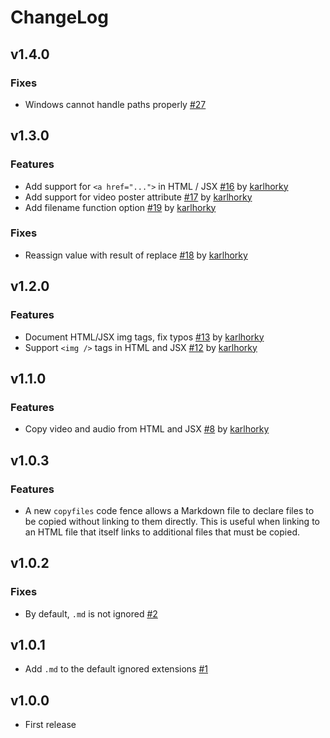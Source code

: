 # ChangeLog

## v1.4.0

### Fixes

- Windows cannot handle paths properly [#27](https://github.com/akabekobeko/npm-gatsby-remark-copy-relative-linked-files/issues/27)

## v1.3.0

### Features

- Add support for `<a href="...">` in HTML / JSX [#16](https://github.com/akabekobeko/npm-gatsby-remark-copy-relative-linked-files/pull/16) by [karlhorky](https://github.com/karlhorky)
- Add support for video poster attribute [#17](https://github.com/akabekobeko/npm-gatsby-remark-copy-relative-linked-files/pull/17) by [karlhorky](https://github.com/karlhorky)
- Add filename function option [#19](https://github.com/akabekobeko/npm-gatsby-remark-copy-relative-linked-files/pull/19) by [karlhorky](https://github.com/karlhorky)

### Fixes

- Reassign value with result of replace [#18](https://github.com/akabekobeko/npm-gatsby-remark-copy-relative-linked-files/pull/18) by [karlhorky](https://github.com/karlhorky)

## v1.2.0

### Features

- Document HTML/JSX img tags, fix typos [#13](https://github.com/akabekobeko/npm-gatsby-remark-copy-relative-linked-files/pull/13) by [karlhorky](https://github.com/karlhorky)
- Support `<img />` tags in HTML and JSX [#12](https://github.com/akabekobeko/npm-gatsby-remark-copy-relative-linked-files/pull/12) by [karlhorky](https://github.com/karlhorky)

## v1.1.0

### Features

- Copy video and audio from HTML and JSX [#8](https://github.com/akabekobeko/npm-gatsby-remark-copy-relative-linked-files/pull/8) by [karlhorky](https://github.com/karlhorky)

## v1.0.3

### Features

- A new `copyfiles` code fence allows a Markdown file to declare files to be copied without linking to them directly. This is useful when linking to an HTML file that itself links to additional files that must be copied.

## v1.0.2

### Fixes

- By default, `.md` is not ignored [#2](https://github.com/akabekobeko/npm-gatsby-remark-copy-relative-linked-files/issues/2)

## v1.0.1

- Add `.md` to the default ignored extensions [#1](https://github.com/akabekobeko/npm-gatsby-remark-copy-relative-linked-files/issues/1)

## v1.0.0

- First release

